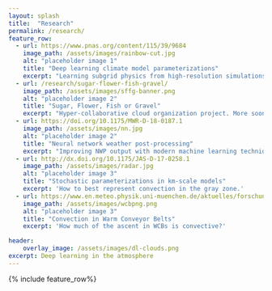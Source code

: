 ```yaml
---
layout: splash
title:  "Research"
permalink: /research/
feature_row:
  - url: https://www.pnas.org/content/115/39/9684
    image_path: /assets/images/rainbow-cut.jpg
    alt: "placeholder image 1"
    title: "Deep learning climate model parameterizations"
    excerpt: "Learning subgrid physics from high-resolution simulations."
  - url: /research/sugar-flower-fish-gravel/
    image_path: /assets/images/sffg-banner.png
    alt: "placeholder image 2"
    title: "Sugar, Flower, Fish or Gravel"
    excerpt: "Hyper-collaborative cloud organization project. More soon."
  - url: https://doi.org/10.1175/MWR-D-18-0187.1
    image_path: /assets/images/nn.jpg
    alt: "placeholder image 2"
    title: "Neural network weather post-processing"
    excerpt: "Improving NWP output with modern machine learning techniques."
  - url: http://dx.doi.org/10.1175/JAS-D-17-0258.1
    image_path: /assets/images/radar.jpg
    alt: "placeholder image 3"
    title: "Stochastic parameterizations in km-scale models"
    excerpt: 'How to best represent convection in the gray zone.'
  - url: https://www.en.meteo.physik.uni-muenchen.de/aktuelles/forschungshighlights_archiv/rasp_etal_2016_trajectories/index.html
    image_path: /assets/images/wcbpng.png
    alt: "placeholder image 3"
    title: "Convection in Warm Conveyor Belts"
    excerpt: 'How much of the ascent in WCBs is convective?'

header:
    overlay_image: /assets/images/dl-clouds.png
excerpt: Deep learning in the atmosphere
---
```


{% include feature_row%}
